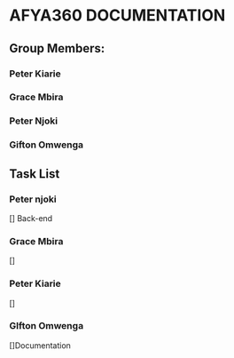 #   AFYA360 DOCUMENTATION

## Group Members:
### Peter Kiarie
### Grace Mbira
### Peter Njoki
### Gifton Omwenga

## Task List
### Peter njoki
 [] Back-end
 

### Grace Mbira
 []

### Peter Kiarie
 []
 

### GIfton Omwenga
 []Documentation
 